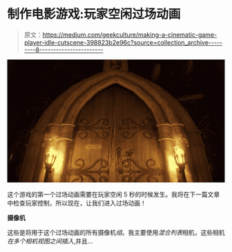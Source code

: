 # 制作电影游戏:玩家空闲过场动画

> 原文：<https://medium.com/geekculture/making-a-cinematic-game-player-idle-cutscene-398823b2e96c?source=collection_archive---------8----------------------->

![](img/945aad650c395120fb44d8ca0cbca64d.png)

这个游戏的第一个过场动画需要在玩家空闲 5 秒的时候发生。我将在下一篇文章中检查玩家控制，所以现在，让我们进入过场动画！

**摄像机**

这些是将用于这个过场动画的所有摄像机*组*。我主要使用*混合列表*相机，这些相机*在多个相机视图之间插入*,并且…